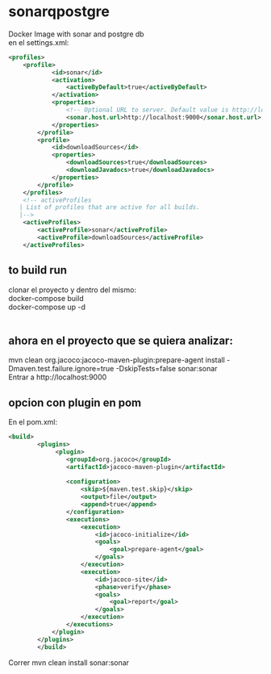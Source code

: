 # sonarqpostgre
Docker Image with sonar and postgre db </br>
en el settings.xml:
```xml
<profiles>
	<profile>
			<id>sonar</id>
			<activation>
				<activeByDefault>true</activeByDefault>
			</activation>
			<properties>
				<!-- Optional URL to server. Default value is http://localhost:9000 -->
				<sonar.host.url>http://localhost:9000</sonar.host.url>
			</properties>
		</profile>
		<profile>
			<id>downloadSources</id>
			<properties>
				<downloadSources>true</downloadSources>
				<downloadJavadocs>true</downloadJavadocs>
			</properties>
		</profile>
	</profiles>
	<!-- activeProfiles
   | List of profiles that are active for all builds.
   |-->
	<activeProfiles>
		<activeProfile>sonar</activeProfile>
		<activeProfile>downloadSources</activeProfile>
	</activeProfiles>
  ```
## to build run
clonar el proyecto y dentro del mismo: </br>
docker-compose build </br>
docker-compose up -d </br></br>
## ahora en el proyecto que se quiera analizar:
mvn clean org.jacoco:jacoco-maven-plugin:prepare-agent install -Dmaven.test.failure.ignore=true -DskipTests=false sonar:sonar
</br>
Entrar a http://localhost:9000

## opcion con plugin en pom
En el pom.xml:
```xml
<build>
		<plugins>
			 <plugin>
                <groupId>org.jacoco</groupId>
                <artifactId>jacoco-maven-plugin</artifactId>
                
                <configuration>
                    <skip>${maven.test.skip}</skip>
                    <output>file</output>
                    <append>true</append>
                </configuration>
                <executions>
                    <execution>
                        <id>jacoco-initialize</id>
                        <goals>
                            <goal>prepare-agent</goal>
                        </goals>
                    </execution>
                    <execution>
                        <id>jacoco-site</id>
                        <phase>verify</phase>
                        <goals>
                            <goal>report</goal>
                        </goals>
                    </execution>
                </executions>
            </plugin>
	    </plugins>
	    </build>
```
Correr mvn clean install sonar:sonar
